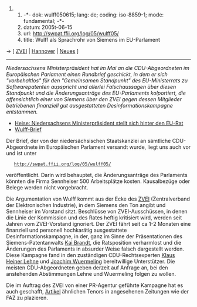 1.  1.  -\*- dok: wulff050615; lang: de; coding: iso-8859-1; mode:
        fundamental; -\*-
    2.  datum: 2005t-06-15
    3.  url: <http://swpat.ffii.org/log/05/wulff05/>
    4.  title: Wulff als Sprachrohr von Siemens im EU-Parlament

-\> \[ [ ZVEI](SwpatzveiDe "wikilink") \| [
Hannover](Messe05De "wikilink") \| [ Neues](SwpatcninoDe "wikilink") \]

------------------------------------------------------------------------

*Niedersachsens Ministerpräsident hat im Mai an die CDU-Abgeordneten im
Europäischen Parlament einen Rundbrief geschickt, in dem er sich
\"vorbehaltlos\" für den \"Gemeinsamen Standpunkt\" des EU-Ministerrats
zu Softwarepatenten ausspricht und allerlei Falschaussagen über diesen
Standpunkt und die Änderungsanträge des EU-Parlaments kolportiert, die
offensichtlich einer von Siemens über den ZVEI gegen dessen Mitglieder
betriebenen finanziell gut ausgestatteten Desinformationskampagne
entstammen.*

-   [Heise: Niedersachsens Ministerpräsident stellt sich hinter den
    EU-Rat](http://www.heise.de/newsticker/meldung/60655 "wikilink")
-   [Wulff-Brief](http://swpat.ffii.org/log/05/wulff05/ "wikilink")

Der Brief, der von der niedersächsischen Staatskanzlei an sämtliche
CDU-Abgeordnete im Europäischen Parlament versandt wurde, liegt uns auch
vor und ist unter

`   `[`http://swpat.ffii.org/log/05/wulff05/`](http://swpat.ffii.org/log/05/wulff05/)

veröffentlicht. Darin wird behauptet, die Änderungsanträge des
Parlaments könnten die Firma Sennheiser 500 Arbeitsplätze kosten.
Kausalbezüge oder Belege werden nicht vorgebracht.

Die Argumentation von Wulff kommt aus der Ecke des [
ZVEI](SwpatzveiDe "wikilink") (Zentralverband der Elektronischen
Industrie), in dem Siemens den Ton angibt und Sennheiser im Vorstand
sitzt. Beschlüsse von ZVEI-Ausschüssen, in denen die Linie der
Kommission und des Rates heftig kritisiert wird, werden seit Jahren vom
ZVEI-Vorstand ignoriert. Der ZVEI fährt seit ca 1-2 Monaten eine
finanziell und personell hochkarätig ausgestattete
Desinformationskampagne, in der, ganz im Sinne der Präsentationen des
Siemens-Patentanwalts [ Kai Brandt](KaiBrandtDe "wikilink"), die
Ratsposition verharmlost und die Änderungen des Parlaments in absurder
Weise falsch dargestellt werden. Diese Kampagne fand in den zuständigen
CDU-Rechtsexperten [ Klaus Heiner Lehne](KlausHeinerLehne "wikilink")
und [ Joachim Wuermeling](SwpatjwuermelingDe "wikilink") bereitwillige
Unterstützer. Die meisten CDU-Abgeordneten geben derzeit auf Anfrage an,
bei den anstehenden Abstimmungen Lehne und Wuermeling folgen zu wollen.

Die im Auftrag des ZVEI von einer PR-Agentur geführte Kampagne hat es
auch geschafft, [ Artikel](Faz050511De "wikilink") ähnlichen Tenors in
angesehenen Zeitungen wie der FAZ zu plazieren.
